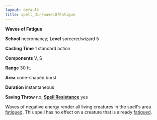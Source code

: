 ```yaml
---
layout: default
title: spell_dir/wavesOfFatigue
---
```

 **Waves of Fatigue**

**School** necromancy; **Level** sorcerer/wizard 5

**Casting Time** 1 standard action

**Components** V, S

**Range** 30 ft.

**Area** cone-shaped burst

**Duration** instantaneous

**Saving Throw** no; **[Spell Resistance](../glossary#_spell-resistance)** yes

Waves of negative energy render all living creatures in the spell's area [fatigued](../glossary#_fatigued). This spell has no effect on a creature that is already [fatigued](../glossary#_fatigued).

